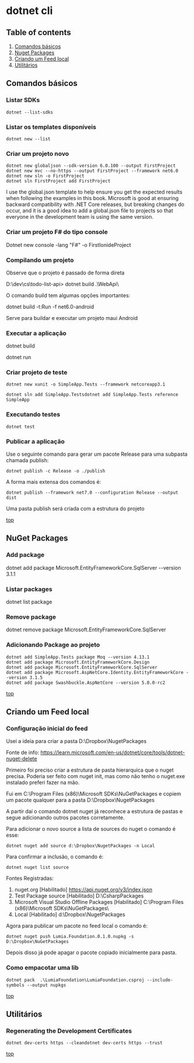 # dotnet cli

## Table of contents

1. [Comandos básicos](#comandos-básicos)
1. [Nuget Packages](#nuget-packages)
1. [Criando um Feed local](#criando-um-feed-local)
1. [Utilitários](#utilitários)

## Comandos básicos

### Listar SDKs

`dotnet --list-sdks`

### Listar os templates disponíveis

`dotnet new --list`

### Criar um projeto novo

```dotnet
dotnet new globaljson --sdk-version 6.0.100 --output FirstProject
dotnet new mvc --no-https --output FirstProject --framework net6.0
dotnet new sln -o FirstProject
dotnet sln FirstProject add FirstProject
```

I use the global.json template to help ensure you get the expected results when following the examples in this book. Microsoft is good at ensuring backward compatibility with .NET Core releases, but breaking changes do occur, and it is a good idea to add a global.json file to projects so that everyone in the development team is using the same version.

### Criar um projeto F# do tipo console

Dotnet new console -lang "F#" -o FirstIonideProject

### Compilando um projeto

Observe que o projeto é passado de forma direta

D:\dev\cs\todo-list-api> dotnet build  .\WebApi\

O comando build tem algumas opções importantes:

dotnet build -t:Run -f net6.0-android

Serve para buildar e executar um projeto maui Android

### Executar a aplicação

dotnet build

dotnet run

### Criar projeto de teste

`dotnet new xunit -o SimpleApp.Tests --framework netcoreapp3.1`

`dotnet sln add SimpleApp.Testsdotnet add SimpleApp.Tests reference SimpleApp`

### Executando testes

`dotnet test`

### Publicar a aplicação

Use o seguinte comando para gerar um pacote Release para uma subpasta chamada publish:

`dotnet publish -c Release -o ./publish`

A forma mais extensa dos comandos é:

`dotnet publish --framework net7.0 --configuration Release --output dist`

Uma pasta publish será criada com a estrutura do projeto

[top](#table-of-contents)

## NuGet Packages

### Add package

dotnet add package Microsoft.EntityFrameworkCore.SqlServer --version 3.1.1

### Listar packages

dotnet list package

### Remove package

dotnet remove package Microsoft.EntityFrameworkCore.SqlServer

### Adicionando Package ao projeto

```dotnet
dotnet add SimpleApp.Tests package Moq --version 4.13.1
dotnet add package Microsoft.EntityFrameworkCore.Design
dotnet add package Microsoft.EntityFrameworkCore.SqlServer
dotnet add package Microsoft.AspNetCore.Identity.EntityFrameworkCore --version 3.1.5
dotnet add package Swashbuckle.AspNetCore --version 5.0.0-rc2
```

[top](#table-of-contents)

## Criando um Feed local

### Configuração inicial do feed

Usei a ideia para criar a pasta D:\Dropbox\NugetPackages

Fonte de info: <https://learn.microsoft.com/en-us/dotnet/core/tools/dotnet-nuget-delete>

Primeiro foi preciso criar a estrutura de pasta hierarquica que o nuget precisa. Poderia ser feito com nuget init, mas como não tenho o nuget.exe instalado preferi fazer na mão.

Fui em C:\Program Files (x86)\Microsoft SDKs\NuGetPackages e copiem um pacote qualquer para a pasta D:\Dropbox\NugetPackages

A partir daí o comando dotnet nuget já reconhece a estrutura de pastas e segue adicionando outros pacotes corretamente.

Para adicionar o novo source a lista de sources do nuget o comando é esse:

`dotnet nuget add source d:\Dropbox\NugetPackages -n Local`

Para confirmar a inclusão, o comando é:

`dotnet nuget list source`

Fontes Registradas:

1. nuget.org [Habilitado]
  <https://api.nuget.org/v3/index.json>
2. Test Package source [Habilitado]
  D:\CsharpPackages
3. Microsoft Visual Studio Offline Packages [Habilitado]
  C:\Program Files (x86)\Microsoft SDKs\NuGetPackages\
4. Local [Habilitado]
  d:\Dropbox\NugetPackages

Agora para publicar um pacote no feed local o comando é:

`dotnet nuget push Lumia.Foundation.0.1.0.nupkg -s D:\Dropbox\NuGetPackages`

Depois disso já pode apagar o pacote copiado inicialmente para pasta.

### Como empacotar uma lib

`dotnet pack  .\LumiaFoundation\LumiaFoundation.csproj --include-symbols --output nupkgs`

[top](#table-of-contents)

## Utilitários

### Regenerating the Development Certificates

`dotnet dev-certs https --cleandotnet dev-certs https --trust`

[top](#table-of-contents)
